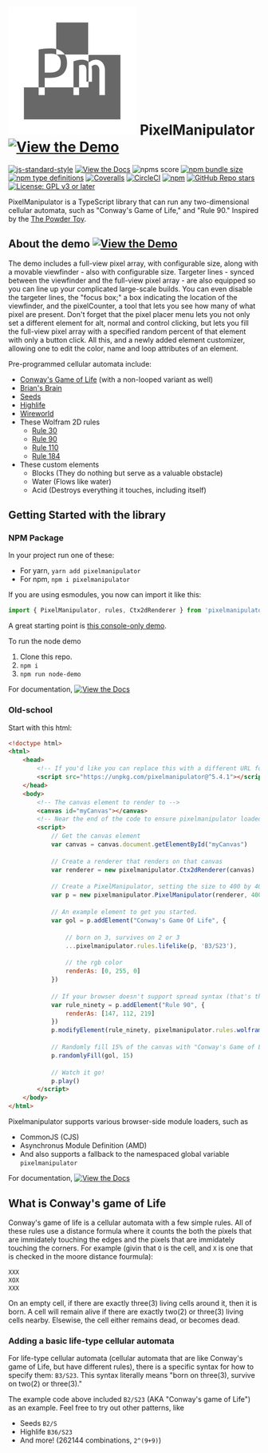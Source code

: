 # ![PixelManipulator logo](media/pixelmanipulator_logo.svg) PixelManipulator [![View the Demo][vtdsvg]][the demo]

[![js-standard-style][standard svg]](http://standardjs.com)
[![View the Docs][vtdosvg]][the docs]
![npms score](https://badges.npms.io/pixelmanipulator.svg)
[![npm bundle size](https://img.shields.io/bundlephobia/minzip/pixelmanipulator)](https://bundlephobia.com/package/pixelmanipulator)
[![npm type definitions](https://img.shields.io/npm/types/pixelmanipulator?logo=typescript&logoColor=white&color=3178c6)](https://www.typescriptlang.org)
[![Coveralls](https://img.shields.io/coveralls/github/Lazerbeak12345/pixelmanipulator?logo=coveralls)](https://coveralls.io/github/Lazerbeak12345/pixelmanipulator?branch=master)
[![CircleCI](https://img.shields.io/circleci/build/github/Lazerbeak12345/pixelmanipulator/master?logo=circleci)](https://app.circleci.com/pipelines/github/Lazerbeak12345/pixelmanipulator?branch=master)
[![npm](https://img.shields.io/npm/v/pixelmanipulator?logo=npm&color=ea2039)](https://www.npmjs.com/package/pixelmanipulator)
[![GitHub Repo stars](https://img.shields.io/github/stars/lazerbeak12345/pixelmanipulator?color=0969da&logo=github)](https://github.com/Lazerbeak12345/pixelmanipulator)
[![License: GPL v3 or later](https://img.shields.io/badge/Licence-GPLv3%20or%20later-bd0000.svg)](https://www.gnu.org/licenses/gpl-3.0)

PixelManipulator is a TypeScript library that can run any two-dimensional
cellular automata, such as "Conway's Game of Life," and "Rule 90." Inspired by the
[The Powder Toy](https://powdertoy.co.uk/).

[repo]: https://github.com/lazerbeak12345/pixelmanipulator
[the demo]: https://lazerbeak12345.github.io/pixelmanipulator/pixelmanipulator.html
[vtdsvg]: https://img.shields.io/badge/view-the_demo-green.svg
[the docs]: https://lazerbeak12345.github.io/pixelmanipulator/modules.html
[vtdosvg]: https://img.shields.io/badge/view-the_docs-informational.svg
[standard svg]: https://img.shields.io/badge/code%20style-standard-brightgreen.svg

## About the demo [![View the Demo][vtdsvg]][the demo]

The demo includes a full-view pixel array, with configurable size, along with a
movable viewfinder - also with configurable size. Targeter lines - synced
between the viewfinder and the full-view pixel array - are also equipped so you
can line up your complicated large-scale builds. You can even disable the
targeter lines, the "focus box;" a box indicating the location of the
viewfinder, and the pixelCounter, a tool that lets you see how many of what
pixel are present. Don't forget that the pixel placer menu lets you not only
set a different element for alt, normal and control clicking, but lets you fill
the full-view pixel array with a specified random percent of that element with
only a button click. All this, and a newly added element customizer, allowing
one to edit the color, name and loop attributes of an element.

Pre-programmed cellular automata include:

- [Conway's Game of Life](https://en.wikipedia.org/wiki/Conway%27s_Game_of_Life) (with a non-looped variant as well)
- [Brian's Brain](https://en.wikipedia.org/wiki/Brian%27s_Brain)
- [Seeds](https://en.wikipedia.org/wiki/Seeds_%28cellular_automaton%29)
- [Highlife](https://en.wikipedia.org/wiki/Highlife_%28cellular_automaton%29)
- [Wireworld](https://en.wikipedia.org/wiki/Wireworld)
- These Wolfram 2D rules
  - [Rule 30](https://en.wikipedia.org/wiki/Rule_30)
  - [Rule 90](https://en.wikipedia.org/wiki/Rule_90)
  - [Rule 110](https://en.wikipedia.org/wiki/Rule_110)
  - [Rule 184](https://en.wikipedia.org/wiki/Rule_184)
- These custom elements
  - Blocks (They do nothing but serve as a valuable obstacle)
  - Water (Flows like water)
  - Acid (Destroys everything it touches, including itself)

## Getting Started with the library

### NPM Package

In your project run one of these:

- For yarn, `yarn add pixelmanipulator`
- For npm, `npm i pixelmanipulator`

If you are using esmodules, you now can import it like this:

```ts
import { PixelManipulator, rules, Ctx2dRenderer } from 'pixelmanipulator'
```

A great starting point is [this console-only demo][console demo].

To run the node demo

1. Clone this repo.
2. `npm i`
3. `npm run node-demo`

For documentation, [![View the Docs][vtdosvg]][the docs]

[console demo]: https://github.com/Lazerbeak12345/pixelmanipulator/blob/master/src/node-demo/index.ts

### Old-school

Start with this html:

```html
<!doctype html>
<html>
	<head>
		<!-- If you'd like you can replace this with a different URL for the library -->
		<script src="https://unpkg.com/pixelmanipulator@^5.4.1"></script>
	</head>
	<body>
		<!-- The canvas element to render to -->
		<canvas id="myCanvas"></canvas>
		<!-- Near the end of the code to ensure pixelmanipulator loaded -->
		<script>
			// Get the canvas element
			var canvas = canvas.document.getElementById("myCanvas")

			// Create a renderer that renders on that canvas
			var renderer = new pixelmanipulator.Ctx2dRenderer(canvas)

			// Create a PixelManipulator, setting the size to 400 by 400
			var p = new pixelmanipulator.PixelManipulator(renderer, 400, 400)

			// An example element to get you started.
			var gol = p.addElement("Conway's Game Of Life", {

				// born on 3, survives on 2 or 3
				...pixelmanipulator.rules.lifelike(p, 'B3/S23'),

				// the rgb color
				renderAs: [0, 255, 0]
			})

			// If your browser doesn't support spread syntax (that's the `...`), then this works too!
			var rule_ninety = p.addElement("Rule 90", {
				renderAs: [147, 112, 219]
			})
			p.modifyElement(rule_ninety, pixelmanipulator.rules.wolfram(p, 'Rule 90'))

			// Randomly fill 15% of the canvas with "Conway's Game of Life" from earlier
			p.randomlyFill(gol, 15)

			// Watch it go!
			p.play()
		</script>
	</body>
</html>
```

Pixelmanipulator supports various browser-side module loaders, such as

- CommonJS (CJS)
- Asynchronus Module Definition (AMD)
- And also supports a fallback to the namespaced global variable
  `pixelmanipulator`

For documentation, [![View the Docs][vtdosvg]][the docs]

## What is Conway's game of Life

Conway's game of life is a cellular automata with a few simple rules.
All of these rules use a distance formula where it counts the both the pixels
that are immidately touching the edges and the pixels that are immidately
touching the corners.
For example (givin that `O` is the cell, and `X` is one that is checked in the
moore distance fourmula):

    XXX
    XOX
    XXX

On an empty cell, if there are exactly three(3) living cells around it, then it
is born.
A cell will remain alive if there are exactly two(2) or three(3) living cells
nearby.
Elsewise, the cell either remains dead, or becomes dead.

### Adding a basic life-type cellular automata

For life-type cellular automata (cellular automata that are like Conway's game
of Life, but have different rules), there is a specific syntax for how to
specify them: `B3/S23`. This syntax literally means "born on three(3), survive
on two(2) or three(3)."

The example code above included `B2/S23` (AKA "Conway's game of Life") as an example. Feel free to try out other patterns, like

- Seeds `B2/S`
- Highlife `B36/S23`
- And more! (262144 combinations, `2^(9+9)`)
